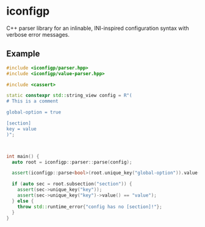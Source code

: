 # iconfigp

C++ parser library for an inlinable, INI-inspired configuration syntax with verbose
error messages.

## Example

```cpp
#include <iconfigp/parser.hpp>
#include <iconfigp/value-parser.hpp>

#include <cassert>

static constexpr std::string_view config = R"(
# This is a comment

global-option = true

[section]
key = value
)";



int main() {
  auto root = iconfigp::parser::parse(config);

  assert(iconfigp::parse<bool>(root.unique_key("global-option")).value() == true);

  if (auto sec = root.subsection("section")) {
    assert(sec->unique_key("key"));
    assert(sec->unique_key("key")->value() == "value");
  } else {
    throw std::runtime_error{"config has no [section]!"};
  }
}
```
